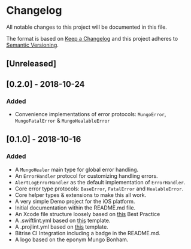 # Changelog
All notable changes to this project will be documented in this file.

The format is based on [Keep a Changelog](http://keepachangelog.com/en/1.0.0/) and this project adheres to [Semantic Versioning](http://semver.org/spec/v2.0.0.html).

## [Unreleased]

## [0.2.0] - 2018-10-24
### Added
- Convenience implementations of error protocols: `MungoError`, `MungoFatalError` & `MungoHealableError`

## [0.1.0] - 2018-10-16
### Added
- A `MungoHealer` main type for global error handling.
- An `ErrorHandler` protocol for customizing handling errors.
- `AlertLogErrorHandler` as the default implementation of `ErrorHandler`.
- Core error type protocols: `BaseError`, `FatalError` and `HealableError`.
- Core helper types & extensions to make this all work.
- A very simple Demo project for the iOS platform.
- Initial documentation within the README.md file.
- An Xcode file structure loosely based on [this](https://www.notion.so/jamitlabs/Xcode-File-Structure-201052f68e4f4108b44894b7afeb4776) Best Practice
- A .swiftlint.yml based on [this](https://github.com/JamitLabs/ProjLintTemplates/blob/master/Framework/SwiftLint.stencil) template.
- A .projlint.yml based on [this](https://github.com/JamitLabs/ProjLintTemplates/blob/master/Framework/ProjLint.stencil) template.
- Bitrise CI Integration including a badge in the README.md.
- A logo based on the eponym Mungo Bonham.

